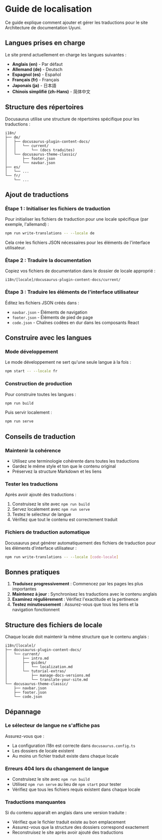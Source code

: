 # Guide de localisation

Ce guide explique comment ajouter et gérer les traductions pour le site Architecture de documentation Uyuni.

## Langues prises en charge

Le site prend actuellement en charge les langues suivantes :

- **Anglais (en)** - Par défaut
- **Allemand (de)** - Deutsch
- **Espagnol (es)** - Español
- **Français (fr)** - Français
- **Japonais (ja)** - 日本語
- **Chinois simplifié (zh-Hans)** - 简体中文

## Structure des répertoires

Docusaurus utilise une structure de répertoires spécifique pour les traductions :

```
i18n/
├── de/
│   ├── docusaurus-plugin-content-docs/
│   │   └── current/
│   │       └── (docs traduites)
│   └── docusaurus-theme-classic/
│       ├── footer.json
│       └── navbar.json
├── es/
│   └── ...
└── fr/
    └── ...
```

## Ajout de traductions

### Étape 1 : Initialiser les fichiers de traduction

Pour initialiser les fichiers de traduction pour une locale spécifique (par exemple, l'allemand) :

```bash
npm run write-translations -- --locale de
```

Cela crée les fichiers JSON nécessaires pour les éléments de l'interface utilisateur.

### Étape 2 : Traduire la documentation

Copiez vos fichiers de documentation dans le dossier de locale approprié :

```
i18n/[locale]/docusaurus-plugin-content-docs/current/
```

### Étape 3 : Traduire les éléments de l'interface utilisateur

Éditez les fichiers JSON créés dans :

- `navbar.json` - Éléments de navigation
- `footer.json` - Éléments de pied de page
- `code.json` - Chaînes codées en dur dans les composants React

## Construire avec les langues

### Mode développement

Le mode développement ne sert qu'une seule langue à la fois :

```bash
npm start -- --locale fr
```

### Construction de production

Pour construire toutes les langues :

```bash
npm run build
```

Puis servir localement :

```bash
npm run serve
```

## Conseils de traduction

### Maintenir la cohérence

- Utilisez une terminologie cohérente dans toutes les traductions
- Gardez le même style et ton que le contenu original
- Préservez la structure Markdown et les liens

### Tester les traductions

Après avoir ajouté des traductions :

1. Construisez le site avec `npm run build`
2. Servez localement avec `npm run serve`
3. Testez le sélecteur de langue
4. Vérifiez que tout le contenu est correctement traduit

### Fichiers de traduction automatique

Docusaurus peut générer automatiquement des fichiers de traduction pour les éléments d'interface utilisateur :

```bash
npm run write-translations -- --locale [code-locale]
```

## Bonnes pratiques

1. **Traduisez progressivement** : Commencez par les pages les plus importantes
2. **Maintenez à jour** : Synchronisez les traductions avec le contenu anglais
3. **Examinez régulièrement** : Vérifiez l'exactitude et la pertinence
4. **Testez minutieusement** : Assurez-vous que tous les liens et la navigation fonctionnent

## Structure des fichiers de locale

Chaque locale doit maintenir la même structure que le contenu anglais :

```
i18n/[locale]/
├── docusaurus-plugin-content-docs/
│   └── current/
│       ├── intro.md
│       ├── guides/
│       │   └── localization.md
│       └── tutorial-extras/
│           ├── manage-docs-versions.md
│           └── translate-your-site.md
└── docusaurus-theme-classic/
    ├── navbar.json
    ├── footer.json
    └── code.json
```

## Dépannage

### Le sélecteur de langue ne s'affiche pas

Assurez-vous que :
- La configuration i18n est correcte dans `docusaurus.config.ts`
- Les dossiers de locale existent
- Au moins un fichier traduit existe dans chaque locale

### Erreurs 404 lors du changement de langue

- Construisez le site avec `npm run build`
- Utilisez `npm run serve` au lieu de `npm start` pour tester
- Vérifiez que tous les fichiers requis existent dans chaque locale

### Traductions manquantes

Si du contenu apparaît en anglais dans une version traduite :
- Vérifiez que le fichier traduit existe au bon emplacement
- Assurez-vous que la structure des dossiers correspond exactement
- Reconstruisez le site après avoir ajouté des traductions